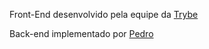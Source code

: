 Front-End desenvolvido pela equipe da [Trybe](https://github.com/betrybe)

Back-end implementado por [Pedro](https://github.com/Pedro0505)
